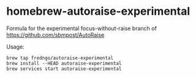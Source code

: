 # homebrew-autoraise-experimental

Formula for the experimental focus-without-raise branch of https://github.com/sbmpost/AutoRaise

Usage:

```
brew tap fredngo/autoraise-experimental
brew install --HEAD autoraise-experimental
brew services start autoraise-experimental
```
